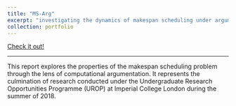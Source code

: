 ```yaml
---
title: "MS-Arg"
excerpt: "investigating the dynamics of makespan scheduling under argumentation."
collection: portfolio
---
```


<a href="https://github.com/KYLChiu/MS-Arg"><i class="fab fa-fw fa-github icon-pad-right"></i>Check it out!</a>

---

This report explores the properties of the makespan scheduling problem through the lens of computational argumentation. It represents the culmination of research conducted under the Undergraduate Research Opportunities Programme (UROP) at Imperial College London during the summer of 2018.